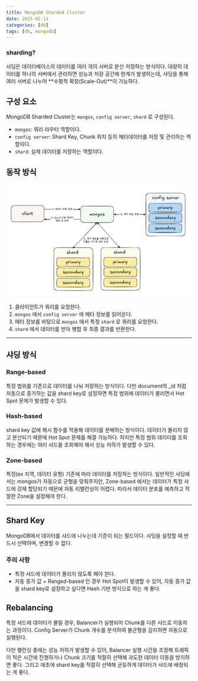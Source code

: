 ```yaml
---
title: MongoDB Sharded Cluster
date: 2025-02-11
categories: [db]
tags: [db, mongodb]
---
```


### sharding?
샤딩은 데이터베이스의 데이터를 여러 개의 서버로 분산 저장하는 방식이다.
대량의 데이터를 하나의 서버에서 관리하면 성능과 저장 공간에 한계가 발생하는데, 샤딩을 통해 여러 서버로 나누어 **수평적 확장(Scale-Out)**이 가능하다.

## 구성 요소
MongoDB Sharded Cluster는 `mongos`, `config server`, `shard` 로 구성된다.
- `mongos`: 쿼리 라우터 역할이다.
- `config server`: Shard Key, Chunk 위치 등의 메타데이터를 저장 및 관리하는 역할이다.
- `shard`: 실제 데이터를 저장하는 역할이다.

## 동작 방식
![mongodb sharded cluster](../assets/img/posts/mongodb-shard-read.png)
1. 클라이언트가 쿼리를 요청한다.
2. `mongos` 에서 `config server` 에 메타 정보를 읽어온다.
3. 메타 정보를 바탕으로 `mongos` 에서 특정 `shard` 로 쿼리를 요청한다.
4. `shard` 에서 데이터를 받아 병합 후 최종 결과를 반환한다.

---

## 샤딩 방식
### Range-based
특정 범위를 기준으로 데이터를 나눠 저장하는 방식이다. 다만 document의 _id 처럼 자동으로 증가하는 값을 shard key로 설정하면 특정 범위에 데이터가 몰리면서 Hot Spot 문제가 발생할 수 있다.

### Hash-based
shard key 값에 해시 함수를 적용해 데이터를 분배하는 방식이다. 데이터가 몰리지 않고 분산되기 때문에 Hot Spot 문제를 해결 가능하다.
하지만 특정 범위 데이터를 조회하는 경우에는 여러 샤드를 조회해야 해서 성능 저하가 발생할 수 있다.

### Zone-based
특정(ex 지역, 데이터 유형) 기준에 따라 데이터를 저장하는 방식이다. 일반적인 샤딩에서는 mongos가 자동으로 균형을 맞춰주지만, Zone-based 에서는 데이터가 특정 샤드에 강제 할당되기 때문에 자동 리밸런싱이 어렵다. 따라서 데이터 분포를 예측하고 적절한 Zone을 설정해야 한다.

---

## Shard Key
MongoDB에서 데이터를 샤드에 나누는데 기준이 되는 필드이다. 샤딩을 설정할 때 반드시 선택하며, 변경할 수 없다.

### 주의 사항
- 특정 샤드에 데이터가 몰리지 않도록 해야 한다.
- 자동 증가 값 + Ranged-based 인 경우 Hot Spot이 발생할 수 있어, 자동 증가 값을 shard key로 설정하고 싶다면 Hash 기반 방식으로 하는 게 좋다.

## Rebalancing
특정 샤드에 데이터가 몰릴 경우, Balancer가 실행되어 Chunk를 다른 샤드로 이동하는 과정이다. Config Server가 Chunk 개수를 분석하여 불균형을 감지하면 자동으로 실행된다.

다만 밸런싱 중에는 성능 저하가 발생할 수 있어, Balancer 실행 시간을 조정해 트래픽이 적은 시간에 진행하거나 Chunk 크기를 적절히 선택해 과도한 데이터 이동을 방지하면 좋다.
그리고 애초에 shard key를 적절히 선택해 균등하게 데이터가 샤드에 배정되는 게 좋다.

